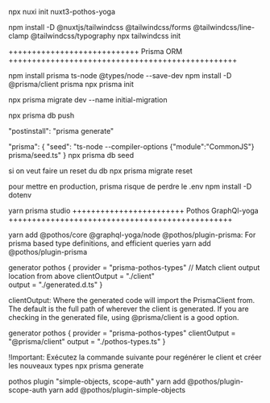 npx nuxi init nuxt3-pothos-yoga

npm install -D @nuxtjs/tailwindcss @tailwindcss/forms @tailwindcss/line-clamp @tailwindcss/typography
npx tailwindcss init

++++++++++++++++++++++++++++ Prisma ORM +++++++++++++++++++++++++++++++++++++++++++++++++

npm install prisma ts-node @types/node --save-dev
npm install -D @prisma/client prisma
npx prisma init

npx prisma migrate dev --name initial-migration

npx prisma db push

 "postinstall": "prisma generate"

"prisma": {
  "seed": "ts-node --compiler-options {\"module\":\"CommonJS\"} prisma/seed.ts"
}
npx prisma db seed

si on veut faire un reset du db
npx prisma migrate reset

pour mettre en production, prisma risque de perdre le .env
npm install -D dotenv

yarn prisma studio
++++++++++++++++++++++++ Pothos GraphQl-yoga ++++++++++++++++++++++++++++++++++++++++++++++++

yarn add @pothos/core @graphql-yoga/node
@pothos/plugin-prisma: For prisma based type definitions, and efficient queries
yarn add @pothos/plugin-prisma

generator pothos {
  provider     = "prisma-pothos-types"
  // Match client output location from above
  clientOutput = "./client"     
  output       = "./generated.d.ts"
}

clientOutput: Where the generated code will import the PrismaClient from. The default is the full path of wherever the client is generated. If you are checking in the generated file, using @prisma/client is a good option.

generator pothos {
  provider = "prisma-pothos-types"
  clientOutput = "@prisma/client"
  output = "./pothos-types.ts"
}

!Important: Exécutez la commande suivante pour regénérer le client et créer les nouveaux types
npx prisma generate

pothos plugin "simple-objects, scope-auth"
yarn add @pothos/plugin-scope-auth
yarn add @pothos/plugin-simple-objects